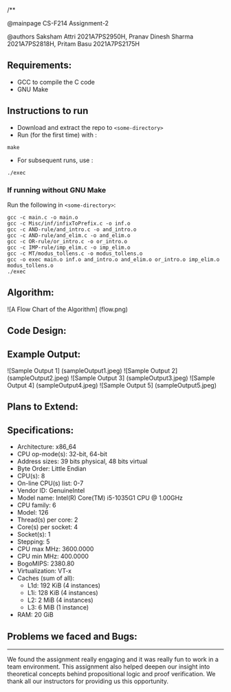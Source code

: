 /**

@mainpage CS-F214 Assignment-2

@authors Saksham Attri 2021A7PS2950H, Pranav Dinesh Sharma 2021A7PS2818H, Pritam Basu 2021A7PS2175H


## Requirements: 
 - GCC to compile the C code
 - GNU Make 

## Instructions to run
* Download and extract the repo to `<some-directory>`
* Run (for the first time) with :
```console
make
```
* For subsequent runs, use :
```console
./exec
```
### If running without GNU Make
Run the following in `<some-directory>`:
```console
gcc -c main.c -o main.o
gcc -c Misc/inf/infixToPrefix.c -o inf.o
gcc -c AND-rule/and_intro.c -o and_intro.o
gcc -c AND-rule/and_elim.c -o and_elim.o
gcc -c OR-rule/or_intro.c -o or_intro.o
gcc -c IMP-rule/imp_elim.c -o imp_elim.o
gcc -c MT/modus_tollens.c -o modus_tollens.o
gcc -o exec main.o inf.o and_intro.o and_elim.o or_intro.o imp_elim.o modus_tollens.o
./exec

```
## Algorithm:
![A Flow Chart of the Algorithm] (flow.png)

## Code Design:

## Example Output:
![Sample Output 1] (sampleOutput1.jpeg)
![Sample Output 2] (sampleOutput2.jpeg)
![Sample Output 3] (sampleOutput3.jpeg)
![Sample Output 4] (sampleOutput4.jpeg)
![Sample Output 5] (sampleOutput5.jpeg)

## Plans to Extend:


## Specifications:
- Architecture:            x86_64
- CPU op-mode(s):          32-bit, 64-bit
- Address sizes:           39 bits physical, 48 bits virtual
- Byte Order:              Little Endian
- CPU(s):                  8
- On-line CPU(s) list:     0-7
- Vendor ID:               GenuineIntel
- Model name:              Intel(R) Core(TM) i5-1035G1 CPU @ 1.00GHz
- CPU family:              6
- Model:                   126
- Thread(s) per core:      2
- Core(s) per socket:      4
- Socket(s):               1
- Stepping:                5
- CPU max MHz:             3600.0000
- CPU min MHz:             400.0000
- BogoMIPS:                2380.80
- Virtualization:          VT-x
- Caches (sum of all):    
  - L1d:                   192 KiB (4 instances)
  - L1i:                   128 KiB (4 instances)
  - L2:                    2 MiB (4 instances)
  - L3:                    6 MiB (1 instance)
- RAM:                     20 GiB

## Problems we faced and Bugs:

***

We found the assignment really engaging and it was really fun to work in a team environment.
This assignment also helped deepen our insight into theoretical concepts behind propositional logic and proof verification.
We thank all our instructors for providing us this opportunity.

